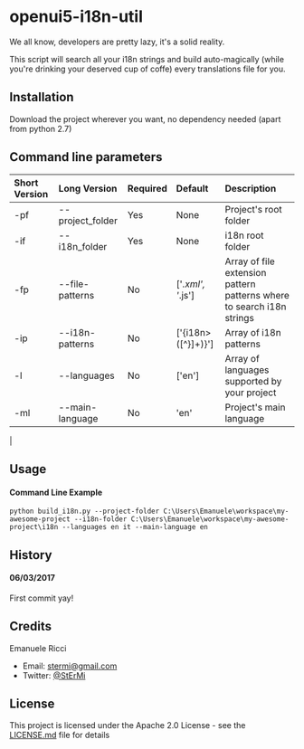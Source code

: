 # openui5-i18n-util

We all know, developers are pretty lazy, it's a solid reality.

This script will search all your i18n strings and build auto-magically (while you're drinking your deserved cup  of coffe) every translations file for you.

## Installation

Download the project wherever you want, no dependency needed (apart from python 2.7)

## Command line parameters

| Short Version | Long Version | Required | Default | Description
| :---- | :------------------- | :---- | :---------  | :---------
| -pf | --project_folder | Yes | None | Project's root folder
| -if | --i18n_folder    | Yes | None | i18n root folder
| -fp | --file-patterns  | No  | ['*.xml', '*.js'] | Array of file extension pattern patterns where to search i18n strings
| -ip | --i18n-patterns  | No | ['{i18n>([^}]+)}'] | Array of i18n patterns
| -l  | --languages      | No | ['en'] | Array of languages supported by your project
| -ml | --main-language  | No | 'en'   | Project's main language 
|

## Usage

#### Command Line Example

    python build_i18n.py --project-folder C:\Users\Emanuele\workspace\my-awesome-project --i18n-folder C:\Users\Emanuele\workspace\my-awesome-project\i18n --languages en it --main-language en


## History

#### 06/03/2017 

First commit yay!

## Credits

Emanuele Ricci

 - Email: [stermi@gmail.com](stermi@gmail.com)
 - Twitter: [@StErMi](https://twitter.com/StErMi)

## License

This project is licensed under the Apache 2.0 License - see the [LICENSE.md](LICENSE.md) file for details
